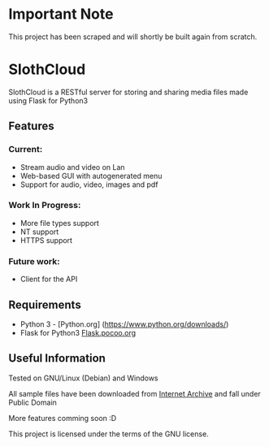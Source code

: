 # Important Note
This project has been scraped and will shortly be built again from scratch.

# SlothCloud
SlothCloud is a RESTful server for storing and sharing media files made using Flask for Python3 

## Features
### Current:
*   Stream audio and video on Lan
*   Web-based GUI with autogenerated menu
*   Support for audio, video, images and pdf

### Work In Progress:
*   More file types support
*   NT support
*   HTTPS support

### Future work:
*   Client for the API

## Requirements
*   Python 3 - [Python.org] (https://www.python.org/downloads/)
*   Flask for Python3 [Flask.pocoo.org](http://flask.pocoo.org/)

## Useful Information
Tested on GNU/Linux (Debian) and Windows

All sample files have been downloaded from [Internet Archive](https://archive.org) and fall under Public Domain

More features comming soon :D

This project is licensed under the terms of the GNU license.
